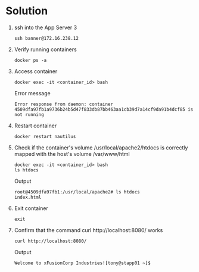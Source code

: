 # Solution

1. ssh into the App Server 3
    ```
    ssh banner@172.16.238.12
    ```
2. Verify running containers
   ```
   docker ps -a
   ```
3. Access container
   ```
   docker exec -it <container_id> bash
   ```
   Error message
   ```
   Error response from daemon: container 4509dfa97fb1a9736b24b5d47f833db87bb463aa1cb39d7a14cf9da91b4dcf85 is not running
   ```
4. Restart container
   ```
   docker restart nautilus
   ```
5. Check if the container's volume /usr/local/apache2/htdocs is correctly mapped with the host's volume /var/www/html
   ```
   docker exec -it <container_id> bash
   ls htdocs
   ```
   Output
   ```
   root@4509dfa97fb1:/usr/local/apache2# ls htdocs
   index.html
   ```
6. Exit container
   ```
   exit
   ```
7. Confirm that the command curl http://localhost:8080/ works
   ```
   curl http://localhost:8080/
   ```
   Output
   ```
   Welcome to xFusionCorp Industries![tony@stapp01 ~]$
   ```
   
